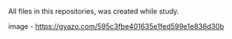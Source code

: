 All files in this repositories, was created while study. 

image - https://gyazo.com/595c3fbe401635e1fed599e1e836d30b

